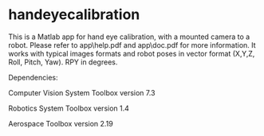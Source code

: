 # handeyecalibration
This is a Matlab app for hand eye calibration, with a mounted camera to a robot. Please refer to app\help.pdf and app\doc.pdf for more information. It works with typical images formats and robot poses in vector format (X,Y,Z, Roll, Pitch, Yaw). RPY in degrees.

Dependencies:

Computer Vision System Toolbox version 7.3

Robotics System Toolbox version 1.4 

Aerospace Toolbox version 2.19 
